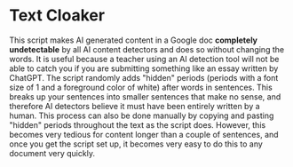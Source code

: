 # Text Cloaker

This script makes AI generated content in a Google doc **completely undetectable** by all AI content detectors and does so without changing the words.
It is useful because a teacher using an AI detection tool will not be able to catch you if you are submitting something like an essay written by ChatGPT.
The script randomly adds "hidden" periods (periods with a font size of 1 and a foreground color of white) after words in sentences.
This breaks up your sentences into smaller sentences that make no sense, and therefore AI detectors believe it must have been entirely written by a human.
This process can also be done manually by copying and pasting "hidden" periods throughout the text as the script does.
However, this becomes very tedious for content longer than a couple of sentences, and once you get the script set up, it becomes very easy to do this to any document very quickly.